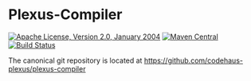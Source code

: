 Plexus-Compiler
===============

[![Apache License, Version 2.0, January 2004](https://img.shields.io/github/license/codehaus-plexus/plexus-compiler.svg?label=License)](http://www.apache.org/licenses/)
[![Maven Central](https://img.shields.io/maven-central/v/org.codehaus.plexus/plexus-compiler.svg?label=Maven%20Central)](http://search.maven.org/#search%7Cga%7C1%7Cg%3A%22org.codehaus.plexus%22%20a%3A%22plexus-compiler%22)
[![Build Status](https://travis-ci.org/codehaus-plexus/plexus-compiler.svg?branch=master)](https://travis-ci.org/codehaus-plexus/plexus-compiler)

The canonical git repository is located at https://github.com/codehaus-plexus/plexus-compiler
